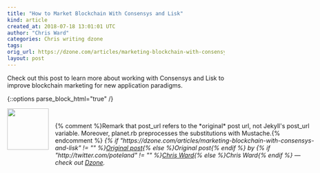 ```yaml
---
title: "How to Market Blockchain With Consensys and Lisk"
kind: article
created_at: 2018-07-18 13:01:01 UTC
author: "Chris Ward"
categories: Chris writing dzone
tags: 
orig_url: https://dzone.com/articles/marketing-blockchain-with-consensys-and-lisk
layout: post
---
```

Check out this post to learn more about working with Consensys and Lisk to improve blockchain marketing for new application paradigms.


{::options parse_block_html="true" /}
<div class="author">
   <img src="https://www.rss-specifications.com/rss-spec-rss.gif" style="width: 96px; height: 96;">
   <span style="position: absolute; padding: 32px 15px;">{% comment %}Remark that post_url refers to the *original* post url, not Jekyll's post_url variable. Moreover, planet.rb preprocesses the substitutions with Mustache.{% endcomment %}
      <i>{% if "https://dzone.com/articles/marketing-blockchain-with-consensys-and-lisk" != "" %}<a href="https://dzone.com/articles/marketing-blockchain-with-consensys-and-lisk">Original post</a>{% else %}Original post{% endif %} by {% if "http://twitter.com/poteland" != "" %}<a href="http://twitter.com/poteland">Chris Ward</a>{% else %}Chris Ward{% endif %} &mdash; check out <a href="https://dzone.com">Dzone</a>.</i>
  </span>
</div>
